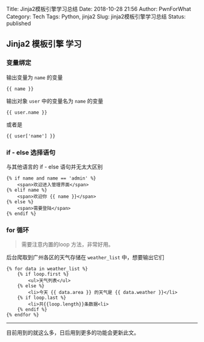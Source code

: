 Title: Jinja2模板引擎学习总结
Date: 2018-10-28 21:56
Author: PwnForWhat
Category: Tech
Tags: Python, jinja2
Slug: jinja2模板引擎学习总结
Status: published

Jinja2 模板引擎 学习
--------------------

### 变量绑定

输出变量为 `name` 的变量  

    {{ name }}


输出对象 `user` 中的变量名为 `name` 的变量

    {{ user.name }}


或者是

    {{ user['name'] }}


### if - else 选择语句

与其他语言的 if - else 语句并无太大区别

    {% if name and name == 'admin' %}
    	<span>欢迎进入管理界面</span>
    {% elif name %}
    	<span>欢迎你 {{ name }}</span>
    {% else %}
    	<span>需要登陆</span>
    {% endif %}


### for 循环

> 需要注意内置的loop 方法，非常好用。

后台爬取到广州各区的天气存储在 `weather_list` 中，想要输出它们

    {% for data in weather_list %}
        {% if loop.first %}
            <ul>天气列表</ul>
        {% else %}
            <li>今天 {{ data.area }} 的天气是 {{ data.weather }}</li>
        {% if loop.last %}
            <li>共{{loop.length}}条数据<li>
        {% endif %}
    {% endfor %}

------------------------------------------------------------------------

目前用到的就这么多，日后用到更多的功能会更新此文。

